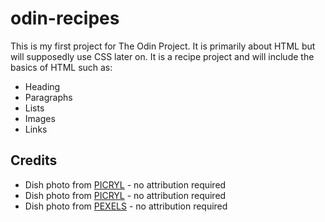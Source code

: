 # odin-recipes

This is my first project for The Odin Project. It is primarily about HTML but will supposedly use CSS later on. It is a recipe project and will include the basics of HTML such as:

- Heading
- Paragraphs
- Lists
- Images
- Links

## Credits
- Dish photo from [PICRYL](https://picryl.com/media/fried-rice-japan-eff7b9) - no attribution required
- Dish photo from [PICRYL](https://picryl.com/media/spaghetti-sauce-pasta-food-drink-bd4a27) - no attribution required
- Dish photo from [PEXELS](https://www.pexels.com/photo/close-up-of-grilled-hot-dogs-in-buns-outdoors-30351555/) - no attribution required